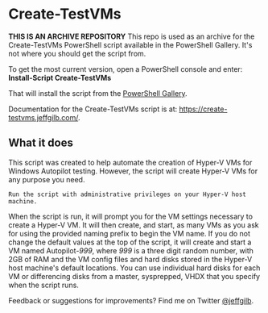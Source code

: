 # Create-TestVMs


**THIS IS AN ARCHIVE REPOSITORY**
This repo is used as an archive for the Create-TestVMs PowerShell script available in the PowerShell Gallery. It's not where you should get the script from.

To get the most current version, open a PowerShell console and enter: **Install-Script Create-TestVMs**

That will install the script from the [PowerShell Gallery](https://www.powershellgallery.com/packages/Create-TestVMs/2.0).

Documentation for the Create-TestVMs script is at: https://create-testvms.jeffgilb.com/.

## What it does
This script was created to help automate the creation of Hyper-V VMs for Windows Autopilot testing. However, the script will create Hyper-V VMs for any purpose you need. 

    Run the script with administrative privileges on your Hyper-V host machine.

When the script is run, it will prompt you for the VM settings necessary to create a Hyper-V VM. It will then create, and start, as many VMs as you ask for using the provided naming prefix to begin the VM name. If you do not change the default values at the top of the script, it will create and start a VM named Autopilot-*999*, where *999* is a three digit random number, with 2GB of RAM and the VM config files and hard disks stored in the Hyper-V host machine's default locations. You can use individual hard disks for each VM or differencing disks from a master, sysprepped, VHDX that you specify when the script runs.

Feedback or suggestions for improvements? Find me on Twitter [@jeffgilb](https://twitter.com/jeffgilb). 